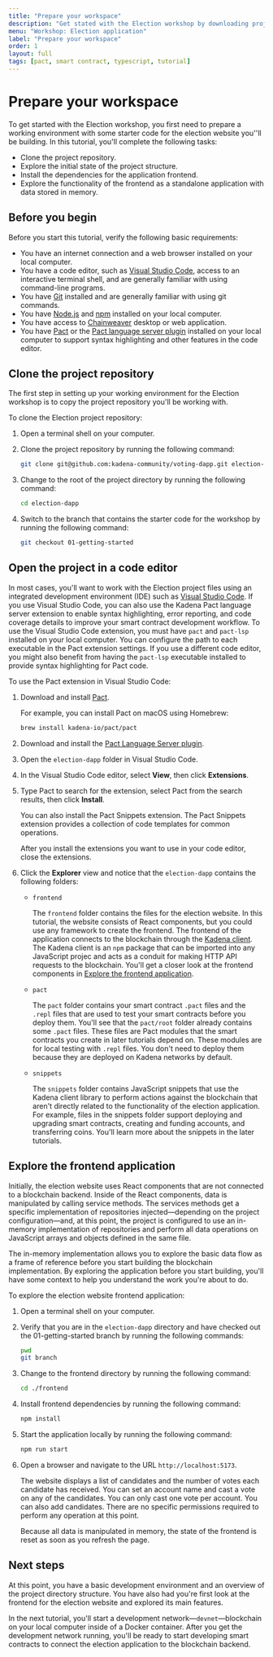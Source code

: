```yaml
---
title: "Prepare your workspace"
description: "Get stated with the Election workshop by downloading project code and exploring the directories and application frontend."
menu: "Workshop: Election application"
label: "Prepare your workspace"
order: 1
layout: full
tags: [pact, smart contract, typescript, tutorial]
---
```


# Prepare your workspace

To get started with the Election workshop, you first need to prepare a working environment with some starter code for the election website you''ll be building.
In this tutorial, you'll complete the following tasks:

- Clone the project repository.
- Explore the initial state of the project structure. 
- Install the dependencies for the application frontend.
- Explore the functionality of the frontend as a standalone application with data stored in memory.

## Before you begin

Before you start this tutorial, verify the following basic requirements:

- You have an internet connection and a web browser installed on your local computer.
- You have a code editor, such as [Visual Studio Code](https://code.visualstudio.com/download), access to an interactive terminal shell, and are generally familiar with using command-line programs.
- You have [Git](https://git-scm.com/downloads) installed and are generally familiar with using git commands.
- You have [Node.js](https://nodejs.dev/en/learn/how-to-install-nodejs/) and [npm](https://docs.npmjs.com/downloading-and-installing-node-js-and-npm) installed on your local computer.
- You have access to [Chainweaver](https://github.com/kadena-io/chainweaver/releases) desktop or web application.
- You have [Pact](https://github.com/kadena-io/pact#installing-pact) or the [Pact language server plugin](https://github.com/kadena-io/pact-lsp/releases) installed on your local computer to support syntax highlighting and other features in the code editor.

## Clone the project repository

The first step in setting up your working environment for the Election workshop is to copy the project repository you'll be working with.

To clone the Election project repository:

1. Open a terminal shell on your computer.

1. Clone the project repository by running the following command:

   ```bash
   git clone git@github.com:kadena-community/voting-dapp.git election-dapp
   ```

1. Change to the root of the project directory by running the following command:
   
   ```bash
   cd election-dapp
   ```

1. Switch to the branch that contains the starter code for the workshop by running the following command:
   
   ```bash
   git checkout 01-getting-started
   ```

## Open the project in a code editor

In most cases, you'll want to work with the Election project files using an integrated development environment (IDE) such as [Visual Studio Code](https://code.visualstudio.com/). 
If you use Visual Studio Code, you can also use the Kadena Pact language server extension to enable syntax highlighting, error reporting, and code coverage details to improve your smart contract development workflow. 
To use the Visual Studio Code extension, you must have `pact` and `pact-lsp` installed on your local computer. 
You can configure the path to each executable in the Pact extension settings. 
If you use a different code editor, you might also benefit from having the `pact-lsp` executable installed to provide syntax highlighting for Pact code. 

To use the Pact extension in Visual Studio Code:

1. Download and install [Pact](https://github.com/kadena-io/pact#installing-pact).
   
   For example, you can install Pact on macOS using Homebrew:

   ```bash
   brew install kadena-io/pact/pact
   ```

2. Download and install the [Pact Language Server plugin](https://github.com/kadena-io/pact-lsp/releases).

3. Open the `election-dapp` folder in Visual Studio Code.

4. In the Visual Studio Code editor, select **View**, then click **Extensions**.

5. Type Pact to search for the extension, select Pact from the search results, then click **Install**.
   
   You can also install the Pact Snippets extension.
   The Pact Snippets extension provides a collection of code templates for common operations.

   After you install the extensions you want to use in your code editor, close the extensions.

1. Click the **Explorer** view and notice that the `election-dapp` contains the following folders: 
   
   - `frontend`
     
     The `frontend` folder contains the files for the election website.
     In this tutorial, the website consists of React components, but you could use any framework to create the frontend.
     The frontend of the application connects to the blockchain through the [Kadena client](https://www.npmjs.com/package/@kadena/client).
     The Kadena client is an `npm` package that can be imported into any JavaScript projec and acts as a conduit for making HTTP API requests to the blockchain. 
     You'll get a closer look at the frontend components in [Explore the frontend application](#explore-the-frontend-application).

   - `pact`
     
      The `pact` folder contains your smart contract `.pact` files  and the `.repl` files that are used to test your smart contracts before you deploy them. You'll see that the `pact/root` folder already contains some `.pact` files. 
      These files are Pact modules that the smart contracts you create in later tutorials depend on. 
      These modules are for local testing with `.repl` files. 
      You don't need to deploy them because they are deployed on Kadena networks by default.

   - `snippets`
      
      The `snippets` folder contains JavaScript snippets that use the Kadena client library to perform actions against the blockchain that aren't directly related to the functionality of the election application. 
      For example, files in the snippets folder support deploying and upgrading smart contracts, creating and funding accounts, and transferring coins. 
      You'll learn more about the snippets in the later tutorials.

## Explore the frontend application

Initially, the election website uses React components that are not connected to a blockchain backend. 
Inside of the React components, data is manipulated by calling service methods.
The services methods get a specific implementation of repositories injected—depending on the project configuration—and, at this point, the project is configured to use an in-memory implementation of repositories and perform all data operations on JavaScript arrays and objects defined in the same file. 

The in-memory implementation allows you to explore the basic data flow as a frame of reference before you start building the blockchain implementation. 
By exploring the application before you start building, you'll have some context to help you understand the work you're about to do.

To explore the election website frontend application:

1. Open a terminal shell on your computer.

2. Verify that you are in the `election-dapp` directory and have checked out the 01-getting-started branch by running the following commands:
   
   ``` bash
   pwd
   git branch
   ```

3. Change to the frontend directory by running the following command:

   ```bash
   cd ./frontend
   ```

1. Install frontend dependencies by running the following command:

   ```bash
   npm install
   ```

1. Start the application locally by running the following command:

    ```bash
   npm run start
   ```
 
2. Open a browser and navigate to the URL `http://localhost:5173`.

   The website displays a list of candidates and the number of votes each candidate has received. 
   You can set an account name and cast a vote on any of the candidates. 
   You can only cast one vote per account.
   You can also add candidates. 
   There are no specific permissions required to perform any operation at this point.

   Because all data is manipulated in memory, the state of the frontend is reset as soon as you refresh the page.
 
## Next steps

At this point, you have a basic development environment and an overview of the project directory structure. 
You have also had you're first look at the frontend for the election website and explored its main features. 

In the next tutorial, you'll start a development network—`devnet`—blockchain on your local computer inside of a Docker container. 
After you get the development network running, you'll be ready to start developing smart contracts to connect the election application to the blockchain backend.
